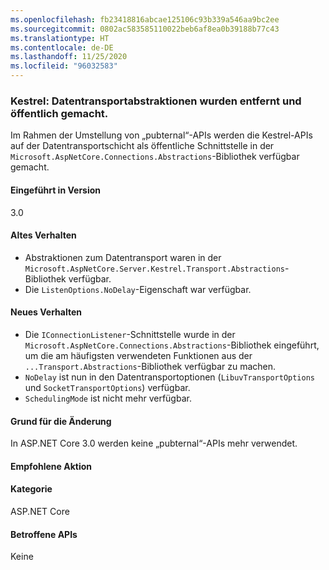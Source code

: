 ```yaml
---
ms.openlocfilehash: fb23418816abcae125106c93b339a546aa9bc2ee
ms.sourcegitcommit: 0802ac583585110022beb6af8ea0b39188b77c43
ms.translationtype: HT
ms.contentlocale: de-DE
ms.lasthandoff: 11/25/2020
ms.locfileid: "96032583"
---
```

### <a name="kestrel-transport-abstractions-removed-and-made-public"></a>Kestrel: Datentransportabstraktionen wurden entfernt und öffentlich gemacht.

Im Rahmen der Umstellung von „pubternal“-APIs werden die Kestrel-APIs auf der Datentransportschicht als öffentliche Schnittstelle in der `Microsoft.AspNetCore.Connections.Abstractions`-Bibliothek verfügbar gemacht.

#### <a name="version-introduced"></a>Eingeführt in Version

3.0

#### <a name="old-behavior"></a>Altes Verhalten

- Abstraktionen zum Datentransport waren in der `Microsoft.AspNetCore.Server.Kestrel.Transport.Abstractions`-Bibliothek verfügbar.
- Die `ListenOptions.NoDelay`-Eigenschaft war verfügbar.

#### <a name="new-behavior"></a>Neues Verhalten

- Die `IConnectionListener`-Schnittstelle wurde in der `Microsoft.AspNetCore.Connections.Abstractions`-Bibliothek eingeführt, um die am häufigsten verwendeten Funktionen aus der `...Transport.Abstractions`-Bibliothek verfügbar zu machen.
- `NoDelay` ist nun in den Datentransportoptionen (`LibuvTransportOptions` und `SocketTransportOptions`) verfügbar.
- `SchedulingMode` ist nicht mehr verfügbar.

#### <a name="reason-for-change"></a>Grund für die Änderung

In ASP.NET Core 3.0 werden keine „pubternal“-APIs mehr verwendet.

#### <a name="recommended-action"></a>Empfohlene Aktion

#### <a name="category"></a>Kategorie

ASP.NET Core

#### <a name="affected-apis"></a>Betroffene APIs

Keine

<!-- 

#### Affected APIs

Not detectable via API analysis

-->
